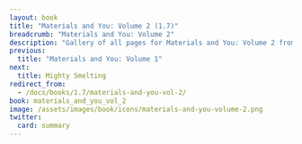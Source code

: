 ```yaml
---
layout: book
title: "Materials and You: Volume 2 (1.7)"
breadcrumb: "Materials and You: Volume 2"
description: "Gallery of all pages for Materials and You: Volume 2 from Tinkers' Construct in Minecraft 1.7.10."
previous:
  title: "Materials and You: Volume 1"
next:
  title: Mighty Smelting
redirect_from:
  - /docs/books/1.7/materials-and-you-vol-2/
book: materials_and_you_vol_2
image: /assets/images/book/icons/materials-and-you-volume-2.png
twitter:
  card: summary
---
```

